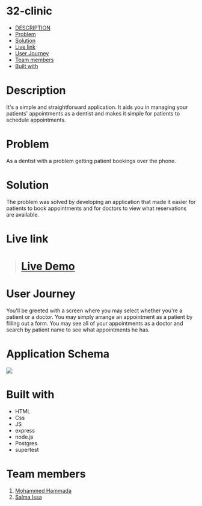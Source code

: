 # 32-clinic 

- [DESCRIPTION](#DESCRIPTION)
- [Problem](#desc)
- [Solution](#Solution)
- [Live link](#live)
- [User Journey](#story)
- [Team members](#team)
- [Built with](#built)
# **Description** <span id='DESCRIPTION'></span>
It's a simple and straightforward application. It aids you in managing your patients' appointments as a dentist and makes it simple for patients to schedule appointments.
# **Problem** <span id='desc'></span>
As a dentist with a problem getting patient bookings over the phone. 
 # **Solution** <span id='Solution'></span>
The problem was solved by developing an application that made it easier for patients to book appointments and for doctors to view what reservations are available.
# **Live link** <span id='live'></span>
># [Live Demo](https://clinic-32.herokuapp.com/)

# **User Journey** <span id='story'></span>
You'll be greeted with a screen where you may select whether you're a patient or a doctor. You may simply arrange an appointment as a patient by filling out a form. You may see all of your appointments as a doctor and search by patient name to see what appointments he has.
# **Application Schema** <span id='story'></span>
![](https://i.imgur.com/FIwz9sv.png)


# **Built with** <span id='built'></span>

- HTML
- Css
- JS
- express
- node.js
- Postgres.
- supertest


# **Team members** <span id='team'></span>

1. [Mohammed Hammada](https://github.com/Mohammed-Hamada)
2. [Salma Issa](https://github.com/SalmaIssa96)

